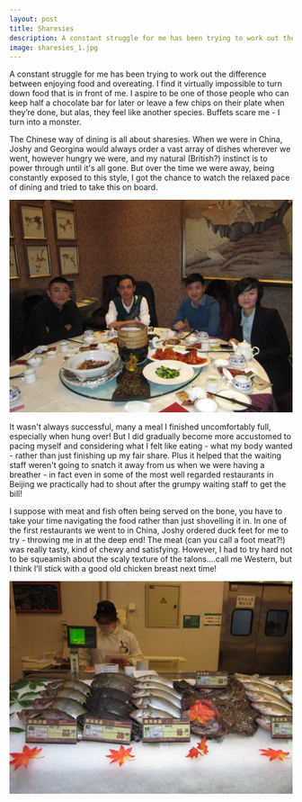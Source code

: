 ```yaml
---
layout: post
title: Sharesies
description: A constant struggle for me has been trying to work out the difference between enjoying food and overeating.
image: sharesies_1.jpg
---
```


A constant struggle for me has been trying to work out the difference between enjoying food and overeating. I find it virtually impossible to turn down food that is in front of me. I aspire to be one of those people who can keep half a  chocolate bar for later or leave a few chips on their plate when they’re done, but alas, they feel like another species. Buffets scare me - I turn into a monster.

The Chinese way of dining is all about sharesies. When we were in China, Joshy and Georgina would always order a vast array of dishes wherever we went, however hungry we were, and my natural (British?) instinct is to power through until it's all gone. But over the time we were away, being constantly exposed to this style, I got the chance to watch the relaxed pace of dining and tried to take this on board. 

![Dinner with Georgina's family](/public/images/sharesies_1.jpg)

It wasn't always successful, many a meal I finished uncomfortably full, especially when hung over! But I did gradually become more accustomed to pacing myself and considering what I felt like eating - what my body wanted - rather than just finishing up my fair share. Plus it helped that the waiting staff weren't going to snatch it away from us when we were having a breather - in fact even in some of the most well regarded restaurants in Beijing we practically had to shout after the grumpy waiting staff to get the bill!

I suppose with meat and fish often being served on the bone, you have to take your time navigating the food rather than just shovelling it in. In one of the first restaurants we went to in China, Joshy ordered duck feet for me to try - throwing me in at the deep end! The meat (can you call a foot meat?!) was really tasty, kind of chewy and satisfying. However, I had to try hard not to be squeamish about the scaly texture of the talons....call me Western, but I think I’ll stick with a good old chicken breast next time!

![Fish](/public/images/sharesies_2.jpg)